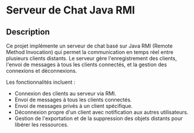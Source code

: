 # Serveur de Chat Java RMI

## Description

Ce projet implémente un serveur de chat basé sur Java RMI (Remote Method Invocation) qui permet la communication en temps réel entre plusieurs clients distants. Le serveur gère l'enregistrement des clients, l'envoi de messages à tous les clients connectés, et la gestion des connexions et déconnexions.

Les fonctionnalités incluent :
- Connexion des clients au serveur via RMI.
- Envoi de messages à tous les clients connectés.
- Envoi de messages privés à un client spécifique.
- Déconnexion propre d'un client avec notification aux autres utilisateurs.
- Gestion de l'exportation et de la suppression des objets distants pour libérer les ressources.
